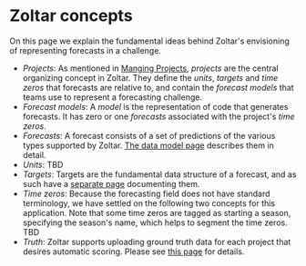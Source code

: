 # Zoltar concepts

On this page we explain the fundamental ideas behind Zoltar's envisioning of representing forecasts in a challenge.

- _Projects_: As mentioned in [Manging Projects](Projects.md), _projects_ are the central organizing concept in Zoltar. They define the _units_, _targets_ and _time zeros_ that forecasts are relative to, and contain the _forecast models_ that teams use to represent a forecasting challenge.
- _Forecast models_: A _model_ is the representation of code that generates forecasts. It has zero or one _forecasts_ associated with the project's _time zeros_.
- _Forecasts_: A forecast consists of a set of predictions of the various types supported by Zoltar. [The data model page](DataModel.md) describes them in detail.
- _Units_: TBD
- _Targets_: Targets are the fundamental data structure of a forecast, and as such have a [separate page](Targets.md) documenting them.
- _Time zeros_: Because the forecasting field does not have standard terminology, we have settled on the following two concepts for this application. Note that some time zeros are tagged as starting a season, specifying the season's name, which helps to segment the time zeros. TBD
- _Truth_: Zoltar supports uploading ground truth data for each project that desires automatic scoring. Please see [this page](Truth.md) for details.
